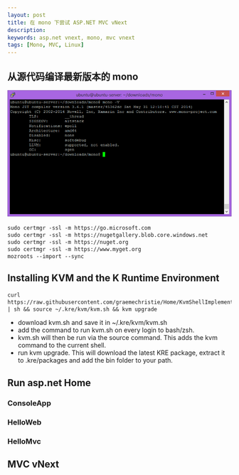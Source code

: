 ```yaml
---
layout: post
title: 在 mono 下尝试 ASP.NET MVC vNext
description: 
keywords: asp.net vnext, mono, mvc vnext
tags: [Mono, MVC, Linux]
---
```


## 从源代码编译最新版本的 mono

![Mono v3.6.1](/assets/post-images/mono-v3.6.1.png)

    sudo certmgr -ssl -m https://go.microsoft.com
    sudo certmgr -ssl -m https://nugetgallery.blob.core.windows.net
    sudo certmgr -ssl -m https://nuget.org
    sudo certmgr -ssl -m https://www.myget.org
    mozroots --import --sync

## Installing KVM and the K Runtime Environment

    curl https://raw.githubusercontent.com/graemechristie/Home/KvmShellImplementation/kvmsetup.sh | sh && source ~/.kre/kvm/kvm.sh && kvm upgrade

- download kvm.sh and save it in ~/.kre/kvm/kvm.sh
- add the command to run kvm.sh on every login to bash/zsh.
- kvm.sh will then be run via the source command. This adds the kvm command to the current shell.
- run kvm upgrade. This will download the latest KRE package, extract it to .kre/packages and add the bin folder to your path.

## Run asp.net Home 

### ConsoleApp

### HelloWeb

### HelloMvc

## MVC vNext



[1]: http://graemechristie.github.io/graemechristie/blog/2014/05/26/asp-dot-net-vnext-on-osx-and-linux/